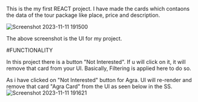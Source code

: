 This is the my first REACT project. 
I have made the cards which contaons the data of the tour package like place, price and description.

![Screenshot 2023-11-11 191500](https://github.com/Sumit-Kumar-07/Tour-/assets/109451363/63e18378-7a8a-451d-8453-66c6e5f516f7)

The above screenshot is the UI for my project.

#FUNCTIONALITY

In this project there is a button "Not Interested". If u will click on it, it will remove that card from your UI.
Basically, Filtering is applied here to do so.

As i have clicked on "Not Interested" button for Agra. UI will re-render and remove that card "Agra Card" from the UI as seen below in the SS.
![Screenshot 2023-11-11 191621](https://github.com/Sumit-Kumar-07/Tour-/assets/109451363/e89af05e-0012-436b-93a1-62b4822d0ebd)
